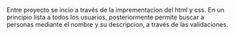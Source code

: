 Entre proyecto se incio a través de la imprementacion del html y css. En un principio lista a todos los usuarios, posteriormente permite buscar a personas mediante el nombre y su descripcion, a través de las validaciones.
